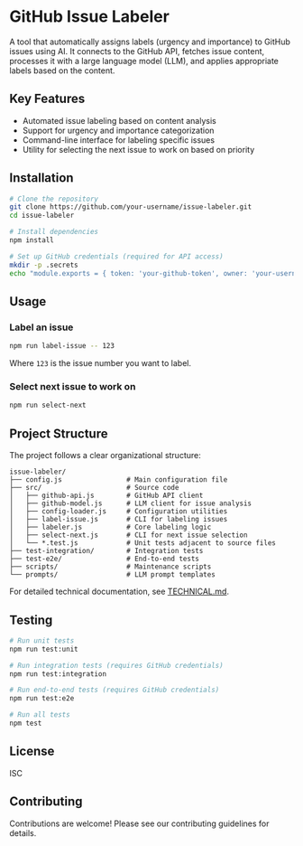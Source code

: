 # GitHub Issue Labeler

A tool that automatically assigns labels (urgency and importance) to GitHub issues using AI. It connects to the GitHub API, fetches issue content, processes it with a large language model (LLM), and applies appropriate labels based on the content.

## Key Features

- Automated issue labeling based on content analysis
- Support for urgency and importance categorization
- Command-line interface for labeling specific issues
- Utility for selecting the next issue to work on based on priority

## Installation

```bash
# Clone the repository
git clone https://github.com/your-username/issue-labeler.git
cd issue-labeler

# Install dependencies
npm install

# Set up GitHub credentials (required for API access)
mkdir -p .secrets
echo "module.exports = { token: 'your-github-token', owner: 'your-username', repo: 'your-repo' };" > .secrets/github.js
```

## Usage

### Label an issue

```bash
npm run label-issue -- 123
```

Where `123` is the issue number you want to label.

### Select next issue to work on

```bash
npm run select-next
```

## Project Structure

The project follows a clear organizational structure:

```
issue-labeler/
├── config.js                # Main configuration file
├── src/                     # Source code
│   ├── github-api.js        # GitHub API client
│   ├── github-model.js      # LLM client for issue analysis
│   ├── config-loader.js     # Configuration utilities
│   ├── label-issue.js       # CLI for labeling issues
│   ├── labeler.js           # Core labeling logic
│   ├── select-next.js       # CLI for next issue selection
│   └── *.test.js            # Unit tests adjacent to source files
├── test-integration/        # Integration tests
├── test-e2e/                # End-to-end tests
├── scripts/                 # Maintenance scripts
└── prompts/                 # LLM prompt templates
```

For detailed technical documentation, see [TECHNICAL.md](./TECHNICAL.md).

## Testing

```bash
# Run unit tests
npm run test:unit

# Run integration tests (requires GitHub credentials)
npm run test:integration

# Run end-to-end tests (requires GitHub credentials)
npm run test:e2e

# Run all tests
npm test
```

## License

ISC

## Contributing

Contributions are welcome! Please see our contributing guidelines for details.
